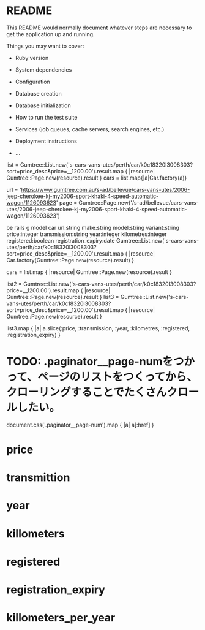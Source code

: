 # README

This README would normally document whatever steps are necessary to get the
application up and running.

Things you may want to cover:

* Ruby version

* System dependencies

* Configuration

* Database creation

* Database initialization

* How to run the test suite

* Services (job queues, cache servers, search engines, etc.)

* Deployment instructions

* ...


list = Gumtree::List.new('s-cars-vans-utes/perth/car/k0c18320l3008303?sort=price_desc&price=__1200.00').result.map { |resource| Gumtree::Page.new(resource).result }
cars = list.map{|a|Car.factory(a)}

url = 'https://www.gumtree.com.au/s-ad/bellevue/cars-vans-utes/2006-jeep-cherokee-kj-my2006-sport-khaki-4-speed-automatic-wagon/1126093623'
page = Gumtree::Page.new('/s-ad/bellevue/cars-vans-utes/2006-jeep-cherokee-kj-my2006-sport-khaki-4-speed-automatic-wagon/1126093623')



be rails g model car url:string make:string model:string variant:string price:integer transmission:string year:integer kilometres:integer registered:boolean registration_expiry:date
Gumtree::List.new('s-cars-vans-utes/perth/car/k0c18320l3008303?sort=price_desc&price=__1200.00').result.map { |resource| Car.factory(Gumtree::Page.new(resource).result) }

cars = list.map { |resource| Gumtree::Page.new(resource).result }

list2 = Gumtree::List.new('s-cars-vans-utes/perth/car/k0c18320l3008303?price=__1200.00').result.map { |resource| Gumtree::Page.new(resource).result }
list3 = Gumtree::List.new('s-cars-vans-utes/perth/car/k0c18320l3008303?sort=price_desc&price=__1200.00').result.map { |resource| Gumtree::Page.new(resource).result }

list3.map { |a| a.slice(:price, :transmission, :year, :kilometres, :registered, :registration_expiry) }

# TODO: .paginator__page-numをつかって、ページのリストをつくってから、クローリングすることでたくさんクロールしたい。
document.css('.paginator__page-num').map { |a| a[:href] }



# price
# transmittion
# year
# killometers
# registered
# registration_expiry

# killometers_per_year

